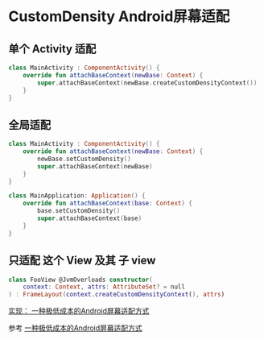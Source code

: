 # CustomDensity Android屏幕适配

## 单个 Activity 适配
```kotlin
class MainActivity : ComponentActivity() {
    override fun attachBaseContext(newBase: Context) {
        super.attachBaseContext(newBase.createCustomDensityContext())
    }
}
```

## 全局适配
``` kotlin
class MainActivity : ComponentActivity() {
    override fun attachBaseContext(newBase: Context) {
        newBase.setCustomDensity()
        super.attachBaseContext(newBase)
    }
}

class MainApplication: Application() {
    override fun attachBaseContext(base: Context) {
        base.setCustomDensity()
        super.attachBaseContext(base)
    }
}
```


## 只适配 这个 View 及其 子 view
```kotlin
class FooView @JvmOverloads constructor(
    context: Context, attrs: AttributeSet? = null
) : FrameLayout(context.createCustomDensityContext(), attrs)
```

[实现： 一种极低成本的Android屏幕适配方式](https://xechoz.github.io/2025/03/23/%E5%AE%9E%E7%8E%B0%EF%BC%9A%E4%B8%80%E7%A7%8D%E6%9E%81%E4%BD%8E%E6%88%90%E6%9C%AC%E7%9A%84Android%E5%B1%8F%E5%B9%95%E9%80%82%E9%85%8D%E6%96%B9%E5%BC%8F/)

参考 [一种极低成本的Android屏幕适配方式](https://mp.weixin.qq.com/s/d9QCoBP6kV9VSWvVldVVwA?mode=light)
